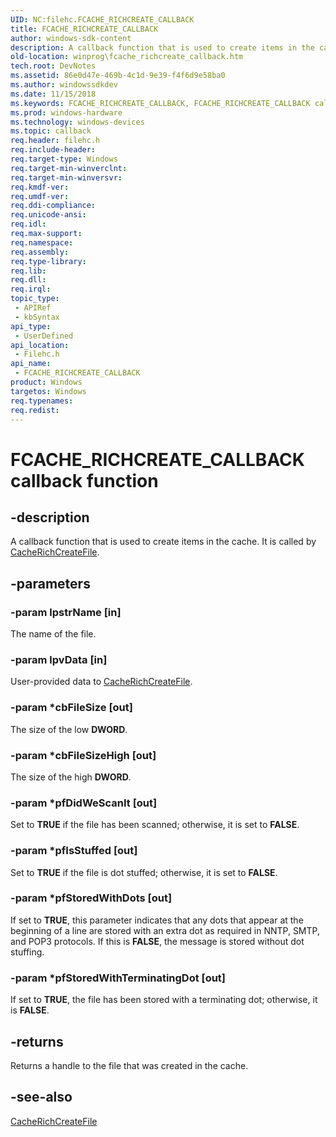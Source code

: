 ```yaml
---
UID: NC:filehc.FCACHE_RICHCREATE_CALLBACK
title: FCACHE_RICHCREATE_CALLBACK
author: windows-sdk-content
description: A callback function that is used to create items in the cache.
old-location: winprog\fcache_richcreate_callback.htm
tech.root: DevNotes
ms.assetid: 86e0d47e-469b-4c1d-9e39-f4f6d9e58ba0
ms.author: windowssdkdev
ms.date: 11/15/2018
ms.keywords: FCACHE_RICHCREATE_CALLBACK, FCACHE_RICHCREATE_CALLBACK callback, FCACHE_RICHCREATE_CALLBACK callback function [Windows API], filehc/FCACHE_RICHCREATE_CALLBACK, winprog.fcache_richcreate_callback
ms.prod: windows-hardware
ms.technology: windows-devices
ms.topic: callback
req.header: filehc.h
req.include-header: 
req.target-type: Windows
req.target-min-winverclnt: 
req.target-min-winversvr: 
req.kmdf-ver: 
req.umdf-ver: 
req.ddi-compliance: 
req.unicode-ansi: 
req.idl: 
req.max-support: 
req.namespace: 
req.assembly: 
req.type-library: 
req.lib: 
req.dll: 
req.irql: 
topic_type:
 - APIRef
 - kbSyntax
api_type:
 - UserDefined
api_location:
 - Filehc.h
api_name:
 - FCACHE_RICHCREATE_CALLBACK
product: Windows
targetos: Windows
req.typenames: 
req.redist: 
---
```


# FCACHE_RICHCREATE_CALLBACK callback function


## -description


A callback function that is used to create items in the cache. It is called by <a href="https://msdn.microsoft.com/89b0adcd-0084-4538-b162-661ddae53dc8">CacheRichCreateFile</a>.


## -parameters




### -param lpstrName [in]

The name of the file.


### -param lpvData [in]

User-provided data to <a href="https://msdn.microsoft.com/89b0adcd-0084-4538-b162-661ddae53dc8">CacheRichCreateFile</a>.


### -param *cbFileSize [out]

The size of the low <b>DWORD</b>.


### -param *cbFileSizeHigh [out]

The size of the high <b>DWORD</b>.


### -param *pfDidWeScanIt [out]

Set to <b>TRUE</b> if the file has been scanned; otherwise, it is set to <b>FALSE</b>.


### -param *pfIsStuffed [out]

Set to <b>TRUE</b> if the file is dot stuffed; otherwise, it is set to <b>FALSE</b>.


### -param *pfStoredWithDots [out]

If set to <b>TRUE</b>, this parameter indicates that any dots  that appear at the beginning of a line are stored with an extra dot as required in NNTP, SMTP, and POP3 protocols. If this is <b>FALSE</b>, the message is stored without dot stuffing.


### -param *pfStoredWithTerminatingDot [out]

If set to <b>TRUE</b>, the file has been stored with a terminating dot; otherwise, it is <b>FALSE</b>.


## -returns



Returns a handle to the file that was created in the cache.




## -see-also




<a href="https://msdn.microsoft.com/89b0adcd-0084-4538-b162-661ddae53dc8">CacheRichCreateFile</a>
 

 

